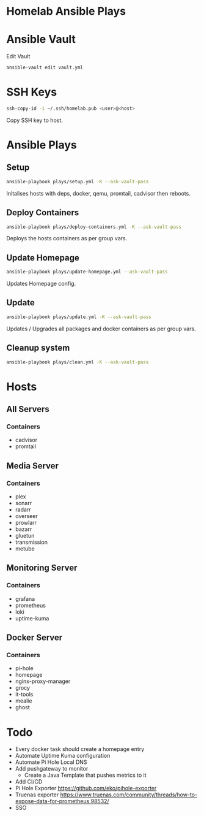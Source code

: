 # Homelab Ansible Plays

# Ansible Vault

Edit Vault

```bash
ansible-vault edit vault.yml
````

# SSH Keys

```bash
ssh-copy-id -i ~/.ssh/homelab.pub <user>@<host>
```

Copy SSH key to host.

# Ansible Plays

## Setup

```bash
ansible-playbook plays/setup.yml -K --ask-vault-pass
```

Initalises hosts with deps, docker, qemu, promtail, cadvisor then reboots.

## Deploy Containers

```bash
ansible-playbook plays/deploy-containers.yml -K --ask-vault-pass
```

Deploys the hosts containers as per group vars.

## Update Homepage

```bash
ansible-playbook plays/update-homepage.yml --ask-vault-pass
```

Updates Homepage config.

## Update

```bash
ansible-playbook plays/update.yml -K --ask-vault-pass
```

Updates / Upgrades all packages and docker containers as per group vars.

## Cleanup system

```bash
ansible-playbook plays/clean.yml -K --ask-vault-pass
```

# Hosts

## All Servers

### Containers

- cadvisor
- promtail

## Media Server

### Containers

- plex
- sonarr
- radarr
- overseer
- prowlarr
- bazarr
- gluetun
- transmission
- metube

## Monitoring Server

### Containers

- grafana
- prometheus
- loki
- uptime-kuma

## Docker Server

### Containers

- pi-hole
- homepage
- nginx-proxy-manager
- grocy
- it-tools
- mealie
- ghost

# Todo

- Every docker task should create a homepage entry
- Automate Uptime Kuma configuration
- Automate Pi Hole Local DNS
- Add pushgateway to monitor
    - Create a Java Template that pushes metrics to it
- Add CI/CD
- Pi Hole Exporter https://github.com/eko/pihole-exporter
- Truenas exporter https://www.truenas.com/community/threads/how-to-expose-data-for-prometheus.98532/
- SSO
